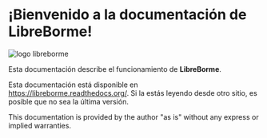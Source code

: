 # ¡Bienvenido a la documentación de LibreBorme!

![logo libreborme](https://raw.githubusercontent.com/PabloCastellano/libreborme/master/libreborme/static/libreborme_logo.png)

Esta documentación describe el funcionamiento de **LibreBorme**.

Esta documentación está disponible en https://libreborme.readthedocs.org/. Si la estás leyendo desde otro sitio, es posible que no sea la última versión.

This documentation is provided by the author "as is" without any express or implied warranties.

